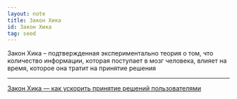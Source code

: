 ```yaml
---
layout: note
title: Закон Хика
id: Закон Хика
tag: seed
---
```


Закон Хика – подтвержденная экспериментально теория о том, что количество информации, которая поступает в мозг человека, влияет на время, которое она тратит на принятие решения




---
[Закон Хика — как ускорить принятие решений пользователями](https://vc.ru/design/189134-ux-dizayn-zakon-hika-kak-uskorit-prinyatie-resheniy-polzovatelyami)
